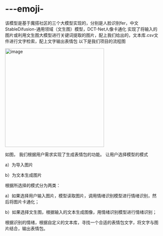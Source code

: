 # ---emoji-
该模型是基于魔搭社区的三个大模型实现的，分别是人脸识别fer，中文StableDifusion-通用领域（文生图）模型，DCT-Net人像卡通化
实现了将输入的图片或利用文生图大模型进行关键词提取的图片，配上我们给出的，文本库.csv文件进行文字检索，配上文字输出表情包
以下是我们项目的流程图

<img width="325" alt="image" src="https://github.com/wqchhhh/---emoji-/assets/166973441/e8de9cc0-8487-444d-9036-0b70a3c0b6c2">

如图，
我们根据用户需求实现了生成表情包的功能。
让用户选择模型的模式

a）为导入图片

b）为文本生成图片

根据所选择的模式分为两类：

a）如果选择用户输入图片，模型读取图片，调用情绪识别模型进行情绪识别，然后将图片卡通化；

b）如果选择文生图，根据输入的文本生成图像，用情绪识别模型进行情绪识别；

根据识别的情绪，根据自定义的文本库，寻找一个合适的表情包文字，将文字与图片结合，输出表情包。
